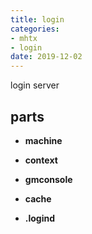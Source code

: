 ```yaml
---
title: login
categories:
- mhtx
- login
date: 2019-12-02
---
```

login server

## parts ##

- **machine**

- **context**

- **gmconsole**

- **cache**

- **.logind**